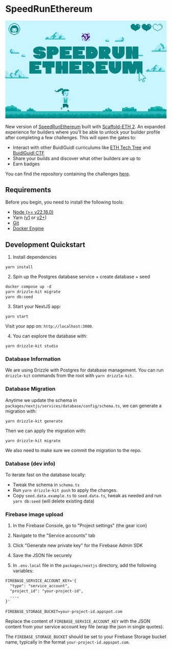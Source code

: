 # SpeedRunEthereum

![SRE Thumbnail](./packages/nextjs/public/thumbnail.png)

New version of [SpeedRunEthereum](https://github.com/BuidlGuidl/SpeedRunEthereum) built with [Scaffold-ETH 2](https://github.com/scaffold-eth/scaffold-eth-2). An expanded experience for builders where you'll be able to unlock your builder profile after completing a few challenges. This will open the gates to:

- Interact with other BuidlGuidl curriculums like [ETH Tech Tree](https://www.ethtechtree.com/) and [BuidlGuidl CTF](https://ctf.buidlguidl.com/)
- Share your builds and discover what other builders are up to
- Earn badges

You can find the repository containing the challenges [here](https://github.com/scaffold-eth/se-2-challenges).

## Requirements

Before you begin, you need to install the following tools:

- [Node (>= v22.18.0)](https://nodejs.org/en/download/)
- Yarn ([v1](https://classic.yarnpkg.com/en/docs/install/) or [v2+](https://yarnpkg.com/getting-started/install))
- [Git](https://git-scm.com/downloads)
- [Docker Engine](https://docs.docker.com/engine/install/)

## Development Quickstart

1. Install dependencies

```
yarn install
```

2. Spin up the Postgres database service + create database + seed

```
docker compose up -d
yarn drizzle-kit migrate
yarn db:seed
```

3. Start your NextJS app:

```
yarn start
```

Visit your app on: `http://localhost:3000`.

4. You can explore the database with:

```
yarn drizzle-kit studio
```

### Database Information

We are using Drizzle with Postgres for database management. You can run `drizzle-kit` commands from the root with `yarn drizzle-kit`.

### Database Migration

Anytime we update the schema in `packages/nextjs/services/database/config/schema.ts`, we can generate a migration with:

```
yarn drizzle-kit generate
```

Then we can apply the migration with:

```
yarn drizzle-kit migrate
```

We also need to make sure we commit the migration to the repo.

### Database (dev info)

To iterate fast on the database locally:

- Tweak the schema in `schema.ts`
- Run `yarn drizzle-kit push` to apply the changes.
- Copy `seed.data.example.ts` to `seed.data.ts`, tweak as needed and run `yarn db:seed` (will delete existing data)

### Firebase image upload

1. In the Firebase Console, go to "Project settings" (the gear icon)
2. Navigate to the "Service accounts" tab
3. Click "Generate new private key" for the Firebase Admin SDK
4. Save the JSON file securely

5. In `.env.local` file in the `packages/nextjs` directory, add the following variables:

```
FIREBASE_SERVICE_ACCOUNT_KEY='{
  "type": "service_account",
  "project_id": "your-project-id",
  ...,
}'

FIREBASE_STORAGE_BUCKET=your-project-id.appspot.com
```

Replace the content of `FIREBASE_SERVICE_ACCOUNT_KEY` with the JSON content from your service account key file (wrap the json in single quotes).

The `FIREBASE_STORAGE_BUCKET` should be set to your Firebase Storage bucket name, typically in the format `your-project-id.appspot.com`.
